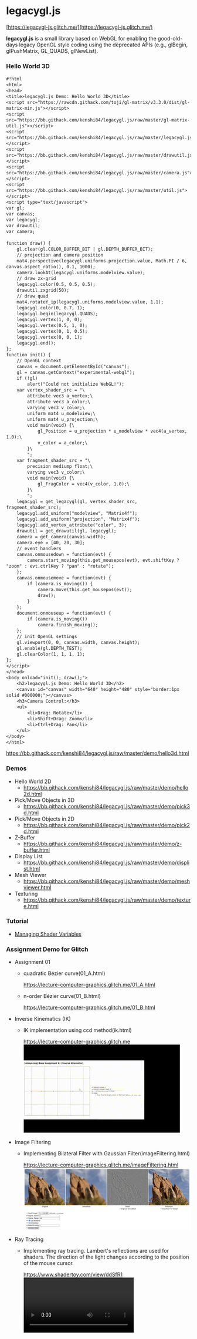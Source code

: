 # legacygl.js #

[https://legacygl-js.glitch.me/](https://legacygl-js.glitch.me/)

**legacygl.js** is a small library based on WebGL for enabling the good-old-days legacy 
OpenGL style coding using the deprecated APIs (e.g., glBegin, glPushMatrix, GL_QUADS, glNewList).

### Hello World 3D ###

```
#!html
<html>
<head>
<title>legacygl.js Demo: Hello World 3D</title>
<script src="https://rawcdn.githack.com/toji/gl-matrix/v3.3.0/dist/gl-matrix-min.js"></script>
<script src="https://bb.githack.com/kenshi84/legacygl.js/raw/master/gl-matrix-util.js"></script>
<script src="https://bb.githack.com/kenshi84/legacygl.js/raw/master/legacygl.js"></script>
<script src="https://bb.githack.com/kenshi84/legacygl.js/raw/master/drawutil.js"></script>
<script src="https://bb.githack.com/kenshi84/legacygl.js/raw/master/camera.js"></script>
<script src="https://bb.githack.com/kenshi84/legacygl.js/raw/master/util.js"></script>
<script type="text/javascript">
var gl;
var canvas;
var legacygl;
var drawutil;
var camera;

function draw() {
    gl.clear(gl.COLOR_BUFFER_BIT | gl.DEPTH_BUFFER_BIT);
    // projection and camera position
    mat4.perspective(legacygl.uniforms.projection.value, Math.PI / 6, canvas.aspect_ratio(), 0.1, 1000);
    camera.lookAt(legacygl.uniforms.modelview.value);
    // draw zx-grid
    legacygl.color(0.5, 0.5, 0.5);
    drawutil.zxgrid(50);
    // draw quad
    mat4.rotateY_ip(legacygl.uniforms.modelview.value, 1.1);
    legacygl.color(0, 0.7, 1);
    legacygl.begin(legacygl.QUADS);
    legacygl.vertex(1, 0, 0);
    legacygl.vertex(0.5, 1, 0);
    legacygl.vertex(0, 1, 0.5);
    legacygl.vertex(0, 0, 1);
    legacygl.end();
};
function init() {
    // OpenGL context
    canvas = document.getElementById("canvas");
    gl = canvas.getContext("experimental-webgl");
    if (!gl)
        alert("Could not initialize WebGL!");
    var vertex_shader_src = "\
        attribute vec3 a_vertex;\
        attribute vec3 a_color;\
        varying vec3 v_color;\
        uniform mat4 u_modelview;\
        uniform mat4 u_projection;\
        void main(void) {\
            gl_Position = u_projection * u_modelview * vec4(a_vertex, 1.0);\
            v_color = a_color;\
        }\
        ";
    var fragment_shader_src = "\
        precision mediump float;\
        varying vec3 v_color;\
        void main(void) {\
            gl_FragColor = vec4(v_color, 1.0);\
        }\
        ";
    legacygl = get_legacygl(gl, vertex_shader_src, fragment_shader_src);
    legacygl.add_uniform("modelview", "Matrix4f");
    legacygl.add_uniform("projection", "Matrix4f");
    legacygl.add_vertex_attribute("color", 3);
    drawutil = get_drawutil(gl, legacygl);
    camera = get_camera(canvas.width);
    camera.eye = [40, 20, 30];
    // event handlers
    canvas.onmousedown = function(evt) {
        camera.start_moving(this.get_mousepos(evt), evt.shiftKey ? "zoom" : evt.ctrlKey ? "pan" : "rotate");
    };
    canvas.onmousemove = function(evt) {
        if (camera.is_moving()) {
            camera.move(this.get_mousepos(evt));
            draw();
        }
    };
    document.onmouseup = function(evt) {
        if (camera.is_moving())
            camera.finish_moving();
    };
    // init OpenGL settings
    gl.viewport(0, 0, canvas.width, canvas.height);
    gl.enable(gl.DEPTH_TEST);
    gl.clearColor(1, 1, 1, 1);
};
</script>
</head>
<body onload="init(); draw();">
    <h2>legacygl.js Demo: Hello World 3D</h2>
    <canvas id="canvas" width="640" height="480" style="border:1px solid #000000;"></canvas>
    <h3>Camera Control:</h3>
    <ul>
        <li>Drag: Rotate</li>
        <li>Shift+Drag: Zoom</li>
        <li>Ctrl+Drag: Pan</li>
    </ul>
</body>
</html>
```
https://bb.githack.com/kenshi84/legacygl.js/raw/master/demo/hello3d.html

### Demos ###
- Hello World 2D
    - https://bb.githack.com/kenshi84/legacygl.js/raw/master/demo/hello2d.html
- Pick/Move Objects in 3D
    - https://bb.githack.com/kenshi84/legacygl.js/raw/master/demo/pick3d.html
- Pick/Move Objects in 2D
    - https://bb.githack.com/kenshi84/legacygl.js/raw/master/demo/pick2d.html
- Z-Buffer
    - https://bb.githack.com/kenshi84/legacygl.js/raw/master/demo/z-buffer.html
- Display List
    - https://bb.githack.com/kenshi84/legacygl.js/raw/master/demo/displist.html
- Mesh Viewer
    - https://bb.githack.com/kenshi84/legacygl.js/raw/master/demo/meshviewer.html
- Texturing
    - https://bb.githack.com/kenshi84/legacygl.js/raw/master/demo/texture.html

### Tutorial ###
- [Managing Shader Variables](doc/managing-shader-variables.md)

### Assignment Demo for Glitch ###
- Assignment 01
    - quadratic Bézier curve(01_A.html)

      https://lecture-computer-graphics.glitch.me/01_A.html
    - n-order Bézier curve(01_B.html)

      https://lecture-computer-graphics.glitch.me/01_B.html

- Inverse Kinematics (IK)
    - IK implementation using ccd method(ik.html)

      https://lecture-computer-graphics.glitch.me
      ![ik](movie/ik.gif)

- Image Filtering
    - Implementing Bilateral Filter with Gaussian Filter(imageFiltering.html)

      https://lecture-computer-graphics.glitch.me/imageFiltering.html
      ![imageFiltering](pic/imageFiltering.png)

- Ray Tracing
    - Implementing ray tracing. Lambert's reflections are used for shaders. The direction of the light changes according to the position of the mouse cursor.

      https://www.shadertoy.com/view/ddSfR1
      ![rayTracing](movie/rayTracing.mp4)